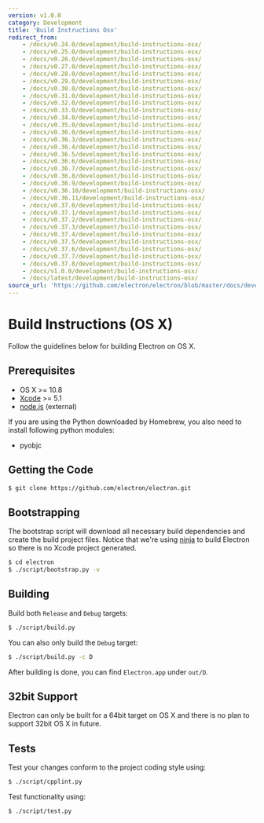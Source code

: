 ```yaml
---
version: v1.0.0
category: Development
title: 'Build Instructions Osx'
redirect_from:
    - /docs/v0.24.0/development/build-instructions-osx/
    - /docs/v0.25.0/development/build-instructions-osx/
    - /docs/v0.26.0/development/build-instructions-osx/
    - /docs/v0.27.0/development/build-instructions-osx/
    - /docs/v0.28.0/development/build-instructions-osx/
    - /docs/v0.29.0/development/build-instructions-osx/
    - /docs/v0.30.0/development/build-instructions-osx/
    - /docs/v0.31.0/development/build-instructions-osx/
    - /docs/v0.32.0/development/build-instructions-osx/
    - /docs/v0.33.0/development/build-instructions-osx/
    - /docs/v0.34.0/development/build-instructions-osx/
    - /docs/v0.35.0/development/build-instructions-osx/
    - /docs/v0.36.0/development/build-instructions-osx/
    - /docs/v0.36.3/development/build-instructions-osx/
    - /docs/v0.36.4/development/build-instructions-osx/
    - /docs/v0.36.5/development/build-instructions-osx/
    - /docs/v0.36.6/development/build-instructions-osx/
    - /docs/v0.36.7/development/build-instructions-osx/
    - /docs/v0.36.8/development/build-instructions-osx/
    - /docs/v0.36.9/development/build-instructions-osx/
    - /docs/v0.36.10/development/build-instructions-osx/
    - /docs/v0.36.11/development/build-instructions-osx/
    - /docs/v0.37.0/development/build-instructions-osx/
    - /docs/v0.37.1/development/build-instructions-osx/
    - /docs/v0.37.2/development/build-instructions-osx/
    - /docs/v0.37.3/development/build-instructions-osx/
    - /docs/v0.37.4/development/build-instructions-osx/
    - /docs/v0.37.5/development/build-instructions-osx/
    - /docs/v0.37.6/development/build-instructions-osx/
    - /docs/v0.37.7/development/build-instructions-osx/
    - /docs/v0.37.8/development/build-instructions-osx/
    - /docs/v1.0.0/development/build-instructions-osx/
    - /docs/latest/development/build-instructions-osx/
source_url: 'https://github.com/electron/electron/blob/master/docs/development/build-instructions-osx.md'
---
```


# Build Instructions (OS X)

Follow the guidelines below for building Electron on OS X.

## Prerequisites

* OS X >= 10.8
* [Xcode](https://developer.apple.com/technologies/tools/) >= 5.1
* [node.js](http://nodejs.org) (external)

If you are using the Python downloaded by Homebrew, you also need to install
following python modules:

* pyobjc

## Getting the Code

```bash
$ git clone https://github.com/electron/electron.git
```

## Bootstrapping

The bootstrap script will download all necessary build dependencies and create
the build project files. Notice that we're using [ninja](https://ninja-build.org/)
to build Electron so there is no Xcode project generated.

```bash
$ cd electron
$ ./script/bootstrap.py -v
```

## Building

Build both `Release` and `Debug` targets:

```bash
$ ./script/build.py
```

You can also only build the `Debug` target:

```bash
$ ./script/build.py -c D
```

After building is done, you can find `Electron.app` under `out/D`.

## 32bit Support

Electron can only be built for a 64bit target on OS X and there is no plan to
support 32bit OS X in future.

## Tests

Test your changes conform to the project coding style using:

```bash
$ ./script/cpplint.py
```

Test functionality using:

```bash
$ ./script/test.py
```
